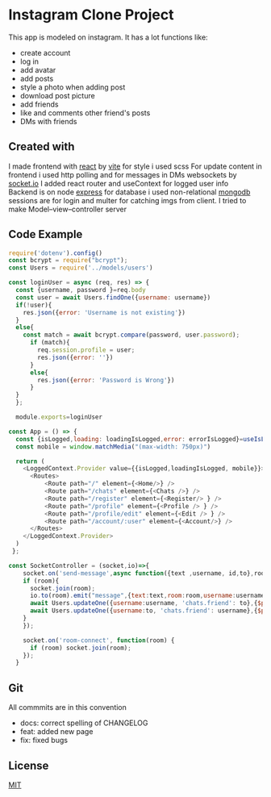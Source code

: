 # Instagram Clone Project

This app is modeled on instagram. It has a lot functions like:
- create account
- log in 
- add avatar 
- add posts
- style a photo when adding post
- download post picture
- add friends
- like and comments other friend's posts
- DMs with friends
## Created with
I made frontend with [react](https://react.dev/) by [vite](https://vitejs.dev/) for style i used scss
For update content in frontend i used http polling 
and for messages in DMs websockets by [socket.io](https://socket.io/)
I added react router and useContext for logged user info\
Backend is on node [express](https://expressjs.com/) for database i used non-relational [mongodb](https://www.mongodb.com/) sessions are for login and multer for catching imgs from client.
I tried to make Model–view–controller server

## Code Example
```javascript
require('dotenv').config()
const bcrypt = require("bcrypt");
const Users = require('../models/users')

const loginUser = async (req, res) => {
  const {username, password }=req.body
  const user = await Users.findOne({username: username})
  if(!user){
    res.json({error: 'Username is not existing'})
  }
  else{
    const match = await bcrypt.compare(password, user.password);
      if (match){
        req.session.profile = user;
        res.json({error: ''})
      }
      else{
        res.json({error: 'Password is Wrong'})
      }
  }
  };

  module.exports=loginUser
```
```javascript
const App = () => {
  const {isLogged,loading: loadingIsLogged,error: errorIsLogged}=useIsLogged()
  const mobile = window.matchMedia("(max-width: 750px)")

  return (
    <LoggedContext.Provider value={{isLogged,loadingIsLogged, mobile}}>
      <Routes> 
          <Route path="/" element={<Home/>} /> 
          <Route path="/chats" element={<Chats />} /> 
          <Route path="/register" element={<Register/> } />
          <Route path="/profile" element={<Profile /> } />
          <Route path="/profile/edit" element={<Edit /> } />
          <Route path="/account/:user" element={<Account/>} />
      </Routes> 
    </LoggedContext.Provider>
  )
 };
```
```javascript
const SocketController = (socket,io)=>{
    socket.on('send-message',async function({text ,username, id,to},room) {
    if (room){
      socket.join(room);
      io.to(room).emit("message",{text:text,room:room,username:username, id:id});
      await Users.updateOne({username:username, 'chats.friend': to},{$push: {"chats.$.messages": {from:username,text:text}}})
      await Users.updateOne({username:to, 'chats.friend': username},{$push: {"chats.$.messages": {from:username,text:text}}})
    }
    });

    socket.on('room-connect', function(room) {
      if (room) socket.join(room);
    });
  }
```

## Git

All commmits are in this convention
- docs: correct spelling of CHANGELOG
- feat: added new page
- fix: fixed bugs

## License

[MIT](https://choosealicense.com/licenses/mit/)